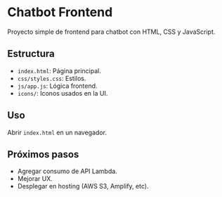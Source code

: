 # Chatbot Frontend

Proyecto simple de frontend para chatbot con HTML, CSS y JavaScript.

## Estructura

- `index.html`: Página principal.
- `css/styles.css`: Estilos.
- `js/app.js`: Lógica frontend.
- `icons/`: Iconos usados en la UI.

## Uso

Abrir `index.html` en un navegador.

## Próximos pasos

- Agregar consumo de API Lambda.
- Mejorar UX.
- Desplegar en hosting (AWS S3, Amplify, etc).
